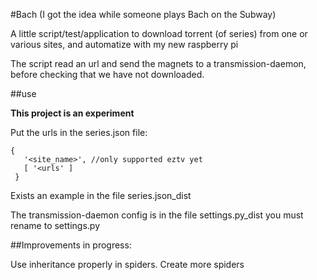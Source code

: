 #Bach (I got the idea while someone plays Bach on the Subway)

A little script/test/application to download torrent (of series) from one or various sites, and automatize with my new raspberry pi

The script read an url and send the magnets to a transmission-daemon, before checking that we have not downloaded.

##use

**This project is an experiment**

Put the urls in the series.json file:

```
{
   '<site_name>', //only supported eztv yet
   [ '<urls' ]
 }
 ```

Exists an example in the file series.json_dist

The transmission-daemon config is in the file settings.py_dist you must rename to settings.py


##Improvements in progress:

Use inheritance properly in spiders.
Create more spiders
